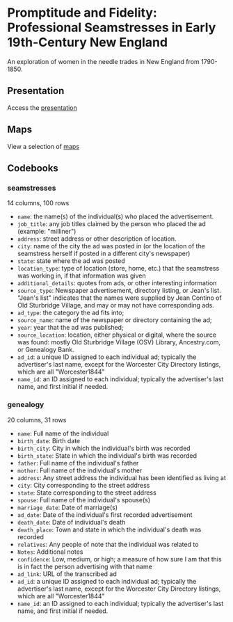# Promptitude and Fidelity: Professional Seamstresses in Early 19th-Century New England

An exploration of women in the needle trades in New England from 1790-1850.

## Presentation

Access the [presentation](Presentation.html)

## Maps

View a selection of [maps](Maps.html)

## Codebooks

### seamstresses

14 columns, 100 rows

* `name`: the name(s) of the individual(s) who placed the advertisement.
* `job_title`: any job titles claimed by the person who placed the ad (example: "milliner")
* `address`: street address or other description of location.
* `city`: name of the city the ad was posted in (or the location of the seamstress herself if posted in a different city's newspaper) 
* `state`: state where the ad was posted
* `location_type`: type of location (store, home, etc.) that the seamstress was working in, if that information was given
* `additional_details`: quotes from ads, or other interesting information
* `source_type`: Newspaper advertisement, directory listing, or Jean's list. "Jean's list" indicates that the names were supplied by Jean Contino of Old Sturbridge Village, and may or may not have corresponding ads. 
* `ad_type`: the category the ad fits into; 
* `source_name`: name of the newspaper or directory containing the ad;
* `year`: year that the ad was published;
* `source_location`: location, either physical or digital, where the source was found: mostly Old Sturbridge Village (OSV) Library, Ancestry.com, or Genealogy Bank.
* `ad_id`: a unique ID assigned to each individual ad; typically the advertiser's last name, except for the Worcester City Directory listings, which are all "Worcester1844"
* `name_id`: an ID assigned to each individual; typically the advertiser's last name, and first initial if needed. 

### genealogy

20 columns, 31 rows

* `name`: Full name of the individual
* `birth_date`: Birth date
* `birth_city`: City in which the individual's birth was recorded
* `birth_state`: State in which the individual's birth was recorded
* `father`: Full name of the individual's father
* `mother`: Full name of the individual's mother
* `address`: Any street address the individual has been identified as living at
* `city`: City corresponding to the street address
* `state`: State corresponding to the street address
* `spouse`: Full name of the individual's spouse(s)
* `marriage_date`: Date of marriage(s)
* `ad_date`: Date of the individual's first recorded advertisement
* `death_date`: Date of individual's death
* `death_place`: Town and state in which the individual's death was recorded
* `relatives`: Any people of note that the individual was related to
* `Notes`: Additional notes 
* `confidence`: Low, medium, or high; a measure of how sure I am that this is in fact the person advertising with that name
* `ad_link`: URL of the transcribed ad
* `ad_id`: a unique ID assigned to each individual ad; typically the advertiser's last name, except for the Worcester City Directory listings, which are all "Worcester1844"
* `name_id`: an ID assigned to each individual; typically the advertiser's last name, and first initial if needed. 

